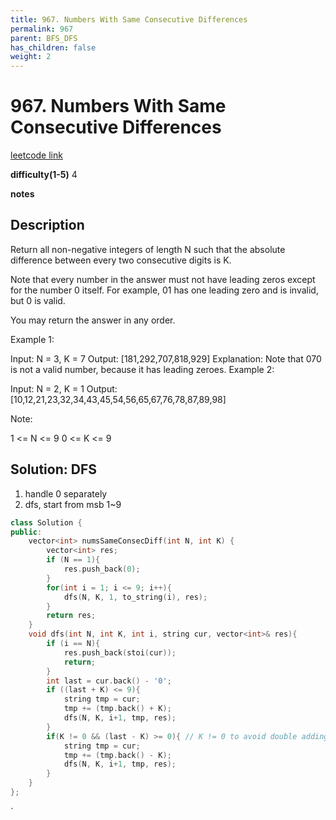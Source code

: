 ```yaml
---
title: 967. Numbers With Same Consecutive Differences
permalink: 967
parent: BFS_DFS
has_children: false
weight: 2
---
```

# 967. Numbers With Same Consecutive Differences
[leetcode link](https://leetcode.com/problems/numbers-with-same-consecutive-differences/)

**difficulty(1-5)** 
4

**notes**   


## Description
Return all non-negative integers of length N such that the absolute difference between every two consecutive digits is K.

Note that every number in the answer must not have leading zeros except for the number 0 itself. For example, 01 has one leading zero and is invalid, but 0 is valid.

You may return the answer in any order.

 

Example 1:

Input: N = 3, K = 7
Output: [181,292,707,818,929]
Explanation: Note that 070 is not a valid number, because it has leading zeroes.
Example 2:

Input: N = 2, K = 1
Output: [10,12,21,23,32,34,43,45,54,56,65,67,76,78,87,89,98]
 

Note:

1 <= N <= 9
0 <= K <= 9

## Solution: DFS
1. handle 0 separately
2. dfs, start from msb 1~9


```c++
class Solution {
public:
    vector<int> numsSameConsecDiff(int N, int K) {
        vector<int> res;
        if (N == 1){
            res.push_back(0);
        }
        for(int i = 1; i <= 9; i++){
            dfs(N, K, 1, to_string(i), res);
        }
        return res;
    }
    void dfs(int N, int K, int i, string cur, vector<int>& res){
        if (i == N){
            res.push_back(stoi(cur));
            return;
        }
        int last = cur.back() - '0';
        if ((last + K) <= 9){
            string tmp = cur;
            tmp += (tmp.back() + K);
            dfs(N, K, i+1, tmp, res);
        }
        if(K != 0 && (last - K) >= 0){ // K != 0 to avoid double adding. 
            string tmp = cur;
            tmp += (tmp.back() - K);
            dfs(N, K, i+1, tmp, res);
        }        
    }
};
```

<!-- 
Default label
{: .label }

Blue label
{: .label .label-blue }

Stable
{: .label .label-green }

New release
{: .label .label-purple }

Coming soon
{: .label .label-yellow }

Deprecated
{: .label .label-red } -->
`